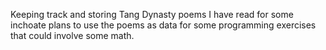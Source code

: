 Keeping track and storing Tang Dynasty poems I have read for some inchoate plans to use the poems as data for some programming exercises that could involve some math.
